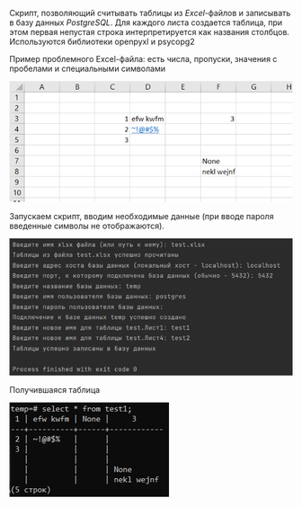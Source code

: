 Скрипт, позволяющий считывать таблицы из *Excel*-файлов и записывать в базу данных *PostgreSQL*. 
Для каждого листа создается таблица, при этом первая непустая строка интерпретируется как названия столбцов.
Используются библиотеки openpyxl и psycopg2

Пример проблемного Excel-файла: есть числа, пропуски, значения с пробелами и специальными символами

![Альтернативный текст](./readme%20pics/pic1.png)

Запускаем скрипт, вводим необходимые данные (при вводе пароля введенные символы не отображаются).

![Альтернативный текст](./readme%20pics/pic2.png)

Получившаяся таблица

![Альтернативный текст](./readme%20pics/pic3.png)
